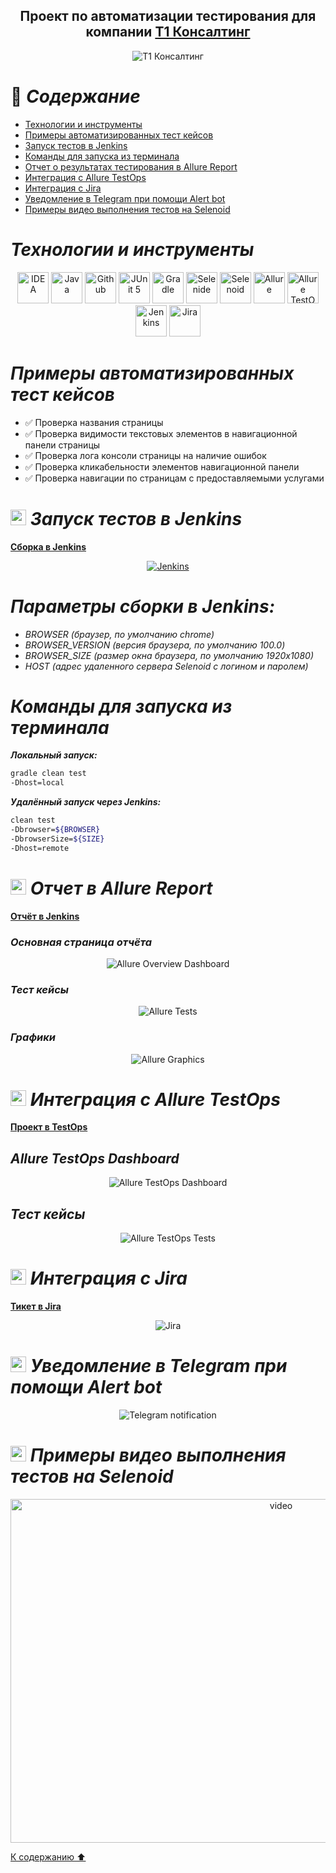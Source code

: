 
<h2 align="center"> Проект по автоматизации тестирования для компании <a target="_blank" href="https://www.t1-consulting.ru">Т1 Консалтинг</a> </h2>

<p align="center">
<img title="Т1 Консалтинг" src="images/T1-Consulting.png">
</p>


<a name="cодержание"></a>

# :green_book: *Содержание*

+ [Технологии и инструменты](#Technology)
+ [Примеры автоматизированных тест кейсов](#TestCases)
+ [Запуск тестов в Jenkins](#Jenkins)
+ [Команды для запуска из терминала](#SystemProperty)
+ [Отчет о результатах тестирования в Allure Report](#AllureReport)
+ [Интеграция с Allure TestOps](#AllureTestOps)
+ [Интеграция с Jira](#Jira)
+ [Уведомление в Telegram при помощи Alert bot](#Telegram)
+ [Примеры видео выполнения тестов на Selenoid](#Selenoid)


<h1 align="left">
<a name="Technology"><i>Технологии и инструменты</i></a>
</h1>

<p align="center">  
<a href="https://www.jetbrains.com/idea/"><img src="images/Intelij_IDEA.svg" width="50" height="50"  alt="IDEA"/></a>  
<a href="https://www.java.com/"><img src="images/Java.svg" width="50" height="50"  alt="Java"/></a>  
<a href="https://github.com/"><img src="images/Github.svg" width="50" height="50"  alt="Github"/></a>  
<a href="https://junit.org/junit5/"><img src="images/JUnit5.svg" width="50" height="50"  alt="JUnit 5"/></a>  
<a href="https://gradle.org/"><img src="images/Gradle.svg" width="50" height="50"  alt="Gradle"/></a>  
<a href="https://selenide.org/"><img src="images/Selenide.svg" width="50" height="50"  alt="Selenide"/></a>  
<a href="https://aerokube.com/selenoid/"><img src="images/Selenoid.svg" width="50" height="50"  alt="Selenoid"/></a>  
<a href="https://github.com/allure-framework/allure2"><img src="images/Allure_Report.svg" width="50" height="50"  alt="Allure"/></a> 
<a href="https://qameta.io/"><img src="images/AllureTestOps.svg" width="50" height="50"  alt="Allure TestOps"/></a>   
<a href="https://www.jenkins.io/"><img src="images/Jenkins.svg" width="50" height="50"  alt="Jenkins"/></a>  
<a href="https://www.atlassian.com/ru/software/jira/"><img src="images/Jira.svg" width="50" height="50"  alt="Jira"/></a>  
</p>


<h1 align="left">
<a name="TestCases"><i>Примеры автоматизированных тест кейсов</i></a>
</h1>

- :white_check_mark: Проверка названия страницы
- :white_check_mark: Проверка видимости текстовых элементов в навигационной панели страницы
- :white_check_mark: Проверка лога консоли страницы на наличие ошибок
- :white_check_mark: Проверка кликабельности элементов навигационной панели
- :white_check_mark: Проверка навигации по страницам с предоставляемыми услугами


<h1 align="left">
<img src="images/Jenkins.svg" width="25" height="25" alt="Jenkins"/>  <a name="Jenkins"><i>Запуск тестов в Jenkins</i></a>
</h1>

<a target="_blank" href="https://jenkins.autotests.cloud/job/qa_guru_diplom_UI_tests/">**Сборка в Jenkins**</a>
<p align="center">  
<a href="https://jenkins.autotests.cloud/job/qa_guru_diplom_Mobile_tests/"><img src="images/JenkinsJob.png" alt="Jenkins"/></a>  
</p>




# *Параметры сборки в Jenkins:*

- *BROWSER (браузер, по умолчанию chrome)*
- *BROWSER_VERSION (версия браузера, по умолчанию 100.0)*
- *BROWSER_SIZE (размер окна браузера, по умолчанию 1920x1080)*
- *HOST (адрес удаленного сервера Selenoid с логином и паролем)*

<h1 align="left">
<a name="SystemProperty"><i>Команды для запуска из терминала</i></a>
</h1>

***Локальный запуск:***
```bash  
gradle clean test
-Dhost=local
```

***Удалённый запуск через Jenkins:***
```bash  
clean test
-Dbrowser=${BROWSER}
-DbrowserSize=${SIZE}
-Dhost=remote
```

<h1 align="left">
<img src="images/Allure_Report.svg" width="25" height="25" alt="Allure_Report"/>  <a name="AllureReport"><i>Отчет в Allure Report</i></a>
</h1>

<a target="_blank" href="https://jenkins.autotests.cloud/job/qa_guru_diplom_UI_tests">**Отчёт в Jenkins**</a>
<p align="center"> 


### *Основная страница отчёта*

<p align="center">  
<img title="Allure Overview Dashboard" src="images/Allure_Report_Overview.png">  
</p>  

### *Тест кейсы*

<p align="center">  
<img title="Allure Tests" src="images/Test_cases.png">  
</p>

### *Графики*

  <p align="center">  
<img title="Allure Graphics" src="images/Allure_Charts.png">  
</p>


<h1 align="left">
<img src="images/AllureTestOps.svg" width="25" height="25" alt="AllureTestOps"/> <a name="AllureTestOps"><i>Интеграция с Allure TestOps</i></a>
</h1>

<a target="_blank" href="https://allure.autotests.cloud/launch/15392/tree?treeId=0">**Проект в TestOps**</a>
<p align="center">  


## *Allure TestOps Dashboard*

<p align="center">  
<img title="Allure TestOps Dashboard" src="images/Allure_Test_Ops_Dashboard.png">  
</p> 

## *Тест кейсы*

<p align="center">  
<img title="Allure TestOps Tests" src="images/Allure_TestOps_Test_Cases.png">  
</p>

<h1 align="left">
<img src="images/Jira.svg" width="25" height="25" alt="Jira"/> <a name="Jira"><i>Интеграция с Jira</i></a>
</h1>

<a target="_blank" href="https://jira.autotests.cloud/browse/AUTO-1313">**Тикет в Jira**</a>
<p align="center">  


<p align="center">  
<img title="Jira" src="images/Jira_Ticket.png">  
</p>

<h1 align="left">
<img src="images/Telegram.svg" width="25" height="25"  alt="Allure"/> <a name="Telegram"><i>Уведомление в Telegram при помощи Alert bot</i></a>
</h1>

<p align="center">  
<img title="Telegram notification" src="images/Telegram_bot.png">  
</p>


<h1 align="left">
<img src="images/Selenoid.svg" width="25" height="25" alt="Selenoid"/> <a name="Selenoid"><i>Примеры видео выполнения тестов на Selenoid</i></a>
</h1>

<p align="center"> 
<img title="Browserstack Video" src="images/Selenoid_Video.gif" width="850" height="550"  alt="video">   
</p>

[К содержанию ⬆](#содержание)
